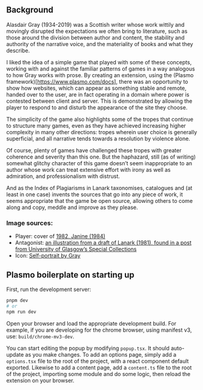## Background

Alasdair Gray (1934-2019) was a Scottish writer whose work wittily and movingly disrupted the expectations we often bring to literature, such as those around the division between author and content, the stability and authority of the narrative voice, and the materiality of books and what they describe.

I liked the idea of a simple game that played with some of these concepts, working with and against the familiar patterns of games in a way analogous to how Gray works with prose. By creating an extension, using the (Plasmo framework)[https://www.plasmo.com/docs], there was an opportunity to show how websites, which can appear as something stable and remote, handed over to the user, are in fact operating in a domain where power is contested between client and server. This is demonstrated by allowing the player to respond to and disturb the appearance of the site they choose. 

The simplicity of the game also highlights some of the tropes that continue to structure many games, even as they have achieved increasing higher complexity in many other directions: tropes wherein user choice is generally superficial, and all narrative tends towards a resolution by violence alone. 

Of course, plenty of games have challenged these tropes with greater coherence and severity than this one. But the haphazard, still (as of writing) somewhat glitchy character of this game doesn’t seem inappropriate to an author whose work can treat extensive effort with irony as well as admiration, and professionalism with distrust.

And as the Index of Plagiarisms in Lanark taxonomises, catalogues and (at least in one case) invents the sources that go into any piece of work, it seems appropriate that the game be open source, allowing others to come along and copy, meddle and improve as they please. 

### Image sources:

- Player: cover of [1982, Janine (1984)](https://en.wikipedia.org/wiki/1982,_Janine)
- Antagonist: [an illustration from a draft of Lanark (1981), found in a post from University of Glasgow’s Special Collections](https://www.gla.ac.uk/myglasgow/library/files/special/exhibns/month/may2002.html)
- Icon: [Self-portrait by Gray](https://thealasdairgrayarchive.org/timeline/)

## Plasmo boilerplate on starting up

First, run the development server:

```bash
pnpm dev
# or
npm run dev
```

Open your browser and load the appropriate development build. For example, if you are developing for the chrome browser, using manifest v3, use: `build/chrome-mv3-dev`.

You can start editing the popup by modifying `popup.tsx`. It should auto-update as you make changes. To add an options page, simply add a `options.tsx` file to the root of the project, with a react component default exported. Likewise to add a content page, add a `content.ts` file to the root of the project, importing some module and do some logic, then reload the extension on your browser.

